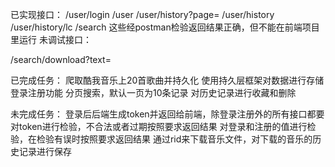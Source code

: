 已实现接口：
/user/login
/user
/user/history?page=
/user/history
/user/history/lc
/search
这些经postman检验返回结果正确，但不能在前端项目里运行
未调试接口：

/search/download?text=

已完成任务：
爬取酷我音乐上20首歌曲并持久化
使用持久层框架对数据进行存储
登录注册功能
分页搜索，默认一页为10条记录
对历史记录进行收藏和删除

未完成任务：
登录后后端生成token并返回给前端，除登录注册外的所有接口都要对token进行检验，不合法或者过期按照要求返回结果
对登录和注册的值进行检验，在检验有误时按照要求返回结果
通过rid来下载音乐文件，对下载的音乐的历史记录进行保存
